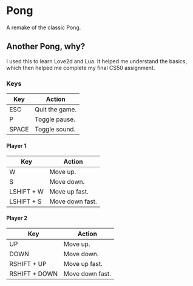# Pong

A remake of the classic Pong.


## Another Pong, why?

I used this to learn Love2d and Lua. It helped me understand the basics, which then helped me complete my final CS50 assignment.


### Keys
| Key   | Action         |
|-------|----------------|
| ESC   | Quit the game. |
| P     | Toggle pause.  |
| SPACE | Toggle sound.  |

#### Player 1
| Key        | Action          |
|------------|-----------------|
| W          | Move up.        |
| S          | Move down.      |
| LSHIFT + W | Move up fast.   |
| LSHIFT + S | Move down fast. |

#### Player 2
| Key           | Action          |
|---------------|-----------------|
| UP            | Move up.        |
| DOWN          | Move down.      |
| RSHIFT + UP   | Move up fast.   |
| RSHIFT + DOWN | Move down fast. |
